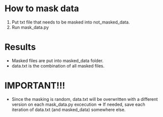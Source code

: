 # How to mask data
1. Put txt file that needs to be masked into not_masked_data.
2. Run mask_data.py

# Results
* Masked files are put into masked_data folder.
* data.txt is the combination of all masked files.  

# IMPORTANT!!!
* Since the masking is random, data.txt will be overwritten with a different version on each mask_data.py excecution => If needed, save each iteration of data.txt (and masked_data) somewhere else.
